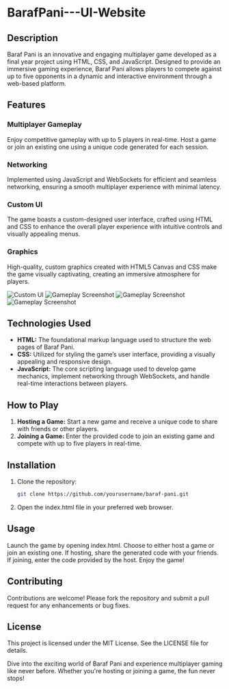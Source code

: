 # BarafPani---UI-Website

## Description

Baraf Pani is an innovative and engaging multiplayer game developed as a final year project using HTML, CSS, and JavaScript. Designed to provide an immersive gaming experience, Baraf Pani allows players to compete against up to five opponents in a dynamic and interactive environment through a web-based platform.

## Features

### Multiplayer Gameplay
Enjoy competitive gameplay with up to 5 players in real-time. Host a game or join an existing one using a unique code generated for each session.

### Networking
Implemented using JavaScript and WebSockets for efficient and seamless networking, ensuring a smooth multiplayer experience with minimal latency.

### Custom UI
The game boasts a custom-designed user interface, crafted using HTML and CSS to enhance the overall player experience with intuitive controls and visually appealing menus.

### Graphics
High-quality, custom graphics created with HTML5 Canvas and CSS make the game visually captivating, creating an immersive atmosphere for players.

![Custom UI](ui-images/LandingPage1.PNG)
![Gameplay Screenshot](ui-images/LP2.PNG)
![Gameplay Screenshot](ui-images/Lp3.PNG)
![Gameplay Screenshot](ui-images/Final.PNG)


## Technologies Used

- **HTML:** The foundational markup language used to structure the web pages of Baraf Pani.
- **CSS:** Utilized for styling the game’s user interface, providing a visually appealing and responsive design.
- **JavaScript:** The core scripting language used to develop game mechanics, implement networking through WebSockets, and handle real-time interactions between players.

## How to Play

1. **Hosting a Game:** Start a new game and receive a unique code to share with friends or other players.
2. **Joining a Game:** Enter the provided code to join an existing game and compete with up to five players in real-time.



## Installation

1. Clone the repository:
   ```bash
   git clone https://github.com/yourusername/baraf-pani.git
2. Open the index.html file in your preferred web browser.
## Usage
Launch the game by opening index.html.
Choose to either host a game or join an existing one.
If hosting, share the generated code with your friends.
If joining, enter the code provided by the host.
Enjoy the game!

## Contributing
Contributions are welcome! Please fork the repository and submit a pull request for any enhancements or bug fixes.

## License
This project is licensed under the MIT License. See the LICENSE file for details.

Dive into the exciting world of Baraf Pani and experience multiplayer gaming like never before. Whether you're hosting or joining a game, the fun never stops!
